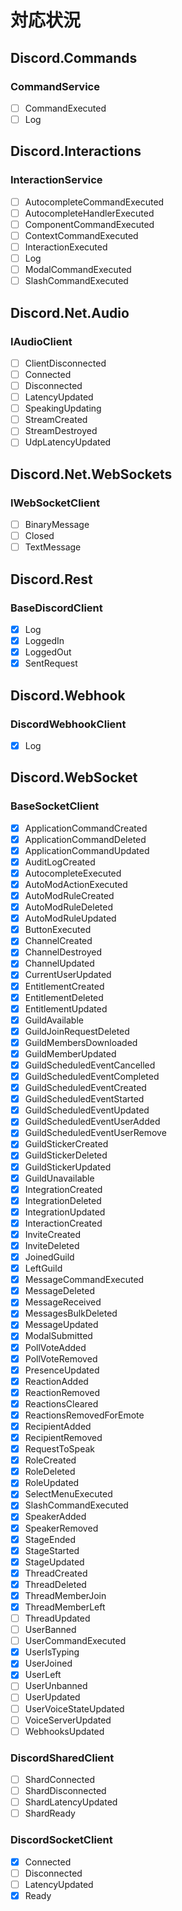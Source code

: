 
# 対応状況
## Discord.Commands
### CommandService
- [ ] CommandExecuted
- [ ] Log

## Discord.Interactions
### InteractionService
- [ ] AutocompleteCommandExecuted
- [ ] AutocompleteHandlerExecuted
- [ ] ComponentCommandExecuted
- [ ] ContextCommandExecuted
- [ ] InteractionExecuted
- [ ] Log
- [ ] ModalCommandExecuted
- [ ] SlashCommandExecuted

## Discord.Net.Audio
### IAudioClient
- [ ] ClientDisconnected
- [ ] Connected
- [ ] Disconnected
- [ ] LatencyUpdated
- [ ] SpeakingUpdating
- [ ] StreamCreated
- [ ] StreamDestroyed
- [ ] UdpLatencyUpdated

## Discord.Net.WebSockets
### IWebSocketClient
- [ ] BinaryMessage
- [ ] Closed
- [ ] TextMessage

## Discord.Rest
### BaseDiscordClient
- [x] Log
- [x] LoggedIn
- [x] LoggedOut
- [x] SentRequest

## Discord.Webhook
### DiscordWebhookClient
- [x] Log

## Discord.WebSocket
### BaseSocketClient
- [x] ApplicationCommandCreated
- [x] ApplicationCommandDeleted
- [x] ApplicationCommandUpdated
- [x] AuditLogCreated
- [x] AutocompleteExecuted
- [x] AutoModActionExecuted
- [x] AutoModRuleCreated
- [x] AutoModRuleDeleted
- [x] AutoModRuleUpdated
- [x] ButtonExecuted
- [x] ChannelCreated
- [x] ChannelDestroyed
- [x] ChannelUpdated
- [x] CurrentUserUpdated
- [x] EntitlementCreated
- [x] EntitlementDeleted
- [x] EntitlementUpdated
- [x] GuildAvailable
- [x] GuildJoinRequestDeleted
- [x] GuildMembersDownloaded
- [x] GuildMemberUpdated
- [x] GuildScheduledEventCancelled
- [x] GuildScheduledEventCompleted
- [x] GuildScheduledEventCreated
- [x] GuildScheduledEventStarted
- [x] GuildScheduledEventUpdated
- [x] GuildScheduledEventUserAdded
- [x] GuildScheduledEventUserRemove
- [x] GuildStickerCreated
- [x] GuildStickerDeleted
- [x] GuildStickerUpdated
- [x] GuildUnavailable
- [x] IntegrationCreated
- [x] IntegrationDeleted
- [x] IntegrationUpdated
- [x] InteractionCreated
- [x] InviteCreated
- [x] InviteDeleted
- [x] JoinedGuild
- [x] LeftGuild
- [x] MessageCommandExecuted
- [x] MessageDeleted
- [x] MessageReceived
- [x] MessagesBulkDeleted
- [x] MessageUpdated
- [x] ModalSubmitted
- [x] PollVoteAdded
- [x] PollVoteRemoved
- [x] PresenceUpdated
- [x] ReactionAdded
- [x] ReactionRemoved
- [x] ReactionsCleared
- [x] ReactionsRemovedForEmote
- [x] RecipientAdded
- [x] RecipientRemoved
- [x] RequestToSpeak
- [x] RoleCreated
- [x] RoleDeleted
- [x] RoleUpdated
- [x] SelectMenuExecuted
- [x] SlashCommandExecuted
- [x] SpeakerAdded
- [x] SpeakerRemoved
- [x] StageEnded
- [x] StageStarted
- [x] StageUpdated
- [x] ThreadCreated
- [x] ThreadDeleted
- [x] ThreadMemberJoin
- [x] ThreadMemberLeft
- [ ] ThreadUpdated
- [ ] UserBanned
- [ ] UserCommandExecuted
- [x] UserIsTyping
- [x] UserJoined
- [x] UserLeft
- [ ] UserUnbanned
- [ ] UserUpdated
- [ ] UserVoiceStateUpdated
- [ ] VoiceServerUpdated
- [ ] WebhooksUpdated

### DiscordSharedClient
- [ ] ShardConnected
- [ ] ShardDisconnected
- [ ] ShardLatencyUpdated
- [ ] ShardReady

### DiscordSocketClient
- [x] Connected
- [ ] Disconnected
- [ ] LatencyUpdated
- [x] Ready
